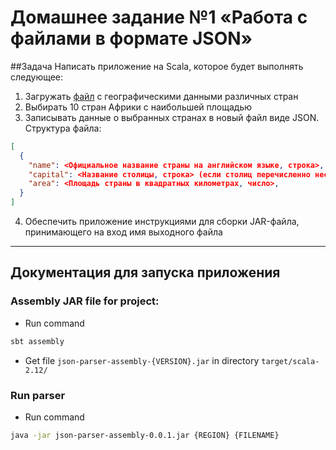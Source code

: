 # Домашнее задание №1 «Работа с файлами в формате JSON»

##Задача
Написать приложение на Scala, которое будет выполнять следующее:

1. Загружать [файл](https://raw.githubusercontent.com/mledoze/countries/master/countries.json) с географическими данными различных стран
2. Выбирать 10 стран Африки с наибольшей площадью
3. Записывать данные о выбранных странах в новый файл виде JSON. Структура файла:
```json
[
  {
    "name": <Официальное название страны на английском языке, строка>,
    "capital": <Название столицы, строка> (если столиц перечисленно несколько, выберите первую),
    "area": <Площадь страны в квадратных километрах, число>,
  }
]
```
4. Обеспечить приложение инструкциями для сборки JAR-файла, принимающего на вход имя выходного файла

---
## Документация для запуска приложения

### Assembly JAR file for project:
* Run command
```bash
sbt assembly
```
* Get file `json-parser-assembly-{VERSION}.jar` in directory `target/scala-2.12/`

### Run parser
* Run command
```bash
java -jar json-parser-assembly-0.0.1.jar {REGION} {FILENAME}
```
